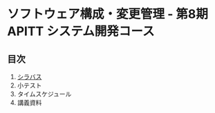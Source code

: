 ソフトウェア構成・変更管理 - 第8期 APITT システム開発コース
================================================================================


目次
--------------------------------------------------------------------------------

1. [シラバス](syllabus.html)
2. 小テスト
3. タイムスケジュール
4. 講義資料
